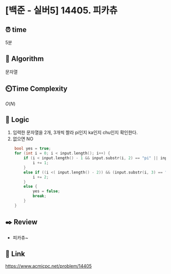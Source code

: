 # [백준 - 실버5] 14405. 피카츄
 
## ⏰  **time**
5분

## :pushpin: **Algorithm**
문자열

## ⏲️**Time Complexity**
$O(N)$

## :round_pushpin: **Logic**
1. 입력한 문자열을 2개, 3개씩 짤라 pi인지 ka인지 chu인지 확인한다.
2. 없으면 NO
```cpp
	bool yes = true;
	for (int i = 0; i < input.length(); i++) {
		if (i < input.length() - 1 && input.substr(i, 2) == "pi" || input.substr(i, 2) == "ka") {
			i += 1;
		}
		else if ((i <( input.length() - 2)) && (input.substr(i, 3) == "chu")){
			i += 2;
		}
		else {
			yes = false;
			break;
		}
	}
```

## :black_nib: **Review**
- 피카츄~

## 📡 Link
https://www.acmicpc.net/problem/14405
